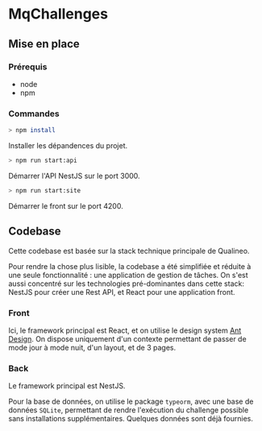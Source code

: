 # MqChallenges
## Mise en place
### Prérequis
- node 
- npm

### Commandes
```bash
> npm install
```
Installer les dépandences du projet.

```bash
> npm run start:api
```
Démarrer l'API NestJS sur le port 3000.

```bash
> npm run start:site
```
Démarrer le front sur le port 4200.

## Codebase
Cette codebase est basée sur la stack technique principale de Qualineo.

Pour rendre la chose plus lisible, la codebase a été simplifiée et réduite à une seule fonctionnalité : une application de gestion de tâches. On s'est aussi concentré sur les technologies pré-dominantes dans cette stack: NestJS pour créer une Rest API, et React pour une application front.

### Front
Ici, le framework principal est React, et on utilise le design system [Ant Design](https://ant.design/).
On dispose uniquement d'un contexte permettant de passer de mode jour à mode nuit, d'un layout, et de 3 pages.

### Back
Le framework principal est NestJS.

Pour la base de données, on utilise le package `typeorm`, avec une base de données `SQLite`, permettant de rendre l'exécution du challenge possible sans installations supplémentaires. Quelques données sont déjà fournies.
